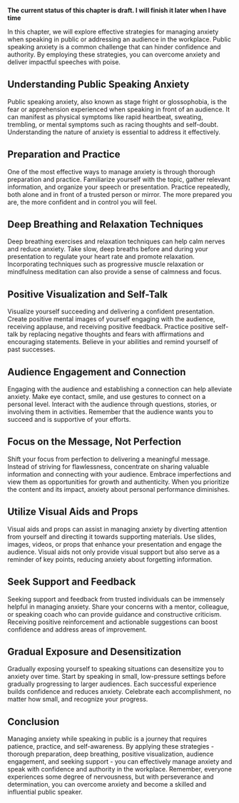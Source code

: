 **The current status of this chapter is draft. I will finish it later when I have time**

In this chapter, we will explore effective strategies for managing anxiety when speaking in public or addressing an audience in the workplace. Public speaking anxiety is a common challenge that can hinder confidence and authority. By employing these strategies, you can overcome anxiety and deliver impactful speeches with poise.

Understanding Public Speaking Anxiety
-------------------------------------

Public speaking anxiety, also known as stage fright or glossophobia, is the fear or apprehension experienced when speaking in front of an audience. It can manifest as physical symptoms like rapid heartbeat, sweating, trembling, or mental symptoms such as racing thoughts and self-doubt. Understanding the nature of anxiety is essential to address it effectively.

Preparation and Practice
------------------------

One of the most effective ways to manage anxiety is through thorough preparation and practice. Familiarize yourself with the topic, gather relevant information, and organize your speech or presentation. Practice repeatedly, both alone and in front of a trusted person or mirror. The more prepared you are, the more confident and in control you will feel.

Deep Breathing and Relaxation Techniques
----------------------------------------

Deep breathing exercises and relaxation techniques can help calm nerves and reduce anxiety. Take slow, deep breaths before and during your presentation to regulate your heart rate and promote relaxation. Incorporating techniques such as progressive muscle relaxation or mindfulness meditation can also provide a sense of calmness and focus.

Positive Visualization and Self-Talk
------------------------------------

Visualize yourself succeeding and delivering a confident presentation. Create positive mental images of yourself engaging with the audience, receiving applause, and receiving positive feedback. Practice positive self-talk by replacing negative thoughts and fears with affirmations and encouraging statements. Believe in your abilities and remind yourself of past successes.

Audience Engagement and Connection
----------------------------------

Engaging with the audience and establishing a connection can help alleviate anxiety. Make eye contact, smile, and use gestures to connect on a personal level. Interact with the audience through questions, stories, or involving them in activities. Remember that the audience wants you to succeed and is supportive of your efforts.

Focus on the Message, Not Perfection
------------------------------------

Shift your focus from perfection to delivering a meaningful message. Instead of striving for flawlessness, concentrate on sharing valuable information and connecting with your audience. Embrace imperfections and view them as opportunities for growth and authenticity. When you prioritize the content and its impact, anxiety about personal performance diminishes.

Utilize Visual Aids and Props
-----------------------------

Visual aids and props can assist in managing anxiety by diverting attention from yourself and directing it towards supporting materials. Use slides, images, videos, or props that enhance your presentation and engage the audience. Visual aids not only provide visual support but also serve as a reminder of key points, reducing anxiety about forgetting information.

Seek Support and Feedback
-------------------------

Seeking support and feedback from trusted individuals can be immensely helpful in managing anxiety. Share your concerns with a mentor, colleague, or speaking coach who can provide guidance and constructive criticism. Receiving positive reinforcement and actionable suggestions can boost confidence and address areas of improvement.

Gradual Exposure and Desensitization
------------------------------------

Gradually exposing yourself to speaking situations can desensitize you to anxiety over time. Start by speaking in small, low-pressure settings before gradually progressing to larger audiences. Each successful experience builds confidence and reduces anxiety. Celebrate each accomplishment, no matter how small, and recognize your progress.

Conclusion
----------

Managing anxiety while speaking in public is a journey that requires patience, practice, and self-awareness. By applying these strategies - thorough preparation, deep breathing, positive visualization, audience engagement, and seeking support - you can effectively manage anxiety and speak with confidence and authority in the workplace. Remember, everyone experiences some degree of nervousness, but with perseverance and determination, you can overcome anxiety and become a skilled and influential public speaker.
